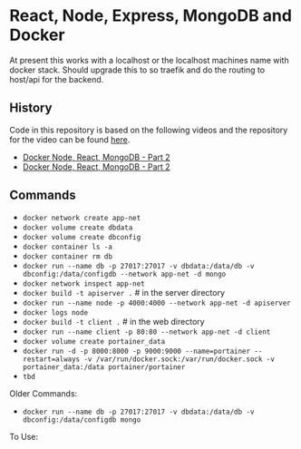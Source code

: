 # React, Node, Express, MongoDB and Docker

At present this works with a localhost or the localhost machines name with
docker stack. Should upgrade this to so traefik and do the routing to host/api
for the backend.

## History

Code in this repository is based on the following videos and
the repository for the video can be found
[here](https://github.com/Mau5Machine/docker-course).

- [Docker Node, React, MongoDB - Part 2](https://youtu.be/kTPlHXLponE)
- [Docker Node, React, MongoDB - Part 2](https://youtu.be/XDG3bNFV08s)

## Commands

- `docker network create app-net`
- `docker volume create dbdata`
- `docker volume create dbconfig`
- `docker container ls -a`
- `docker container rm db`
- `docker run --name db -p 27017:27017 -v dbdata:/data/db -v dbconfig:/data/configdb --network app-net -d mongo`
- `docker network inspect app-net`
- `docker build -t apiserver .` # in the server directory
- `docker run --name node -p 4000:4000 --network app-net -d apiserver`
- `docker logs node`
- `docker build -t client .` # in the web directory
- `docker run --name client -p 80:80 --network app-net -d client`
- `docker volume create portainer_data`
- `docker run -d -p 8000:8000 -p 9000:9000 --name=portainer --restart=always -v /var/run/docker.sock:/var/run/docker.sock -v portainer_data:/data portainer/portainer`
- `tbd`

Older Commands:

- `docker run --name db -p 27017:27017 -v dbdata:/data/db -v dbconfig:/data/configdb mongo`

To Use:

